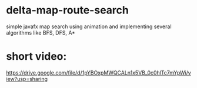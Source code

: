 # delta-map-route-search
simple javafx map search using animation and implementing several algorithms like BFS, DFS, A*

# short video:
https://drive.google.com/file/d/1pYBOxpMWQCALn1x5VB_0c0hlTc7mYpWi/view?usp=sharing
